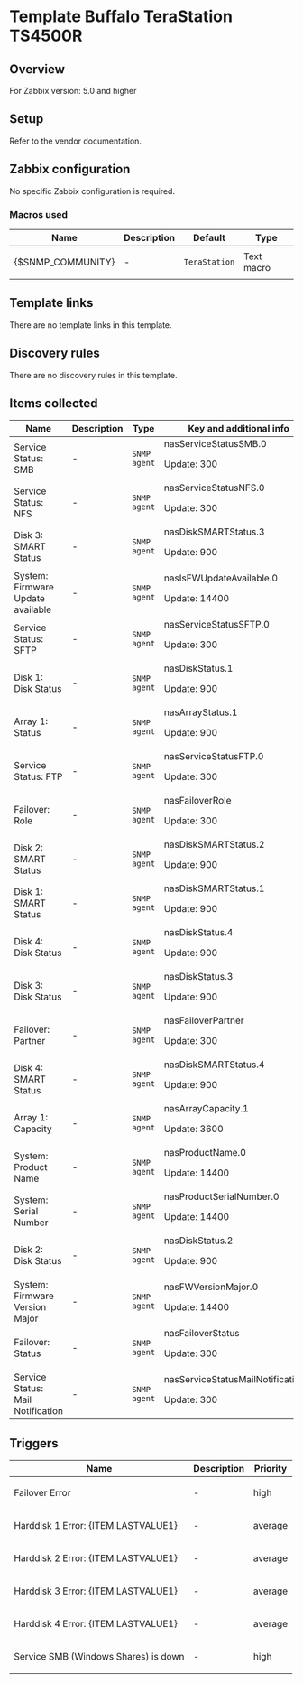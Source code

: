 # Template Buffalo TeraStation TS4500R

## Overview

For Zabbix version: 5.0 and higher

## Setup

Refer to the vendor documentation.

## Zabbix configuration

No specific Zabbix configuration is required.

### Macros used

|Name|Description|Default|Type|
|----|-----------|-------|----|
|{$SNMP_COMMUNITY}|<p>-</p>|`TeraStation`|Text macro|
## Template links

There are no template links in this template.

## Discovery rules

There are no discovery rules in this template.

## Items collected

|Name|Description|Type|Key and additional info|
|----|-----------|----|----|
|Service Status: SMB|<p>-</p>|`SNMP agent`|nasServiceStatusSMB.0<p>Update: 300</p>|
|Service Status: NFS|<p>-</p>|`SNMP agent`|nasServiceStatusNFS.0<p>Update: 300</p>|
|Disk 3: SMART Status|<p>-</p>|`SNMP agent`|nasDiskSMARTStatus.3<p>Update: 900</p>|
|System: Firmware Update available|<p>-</p>|`SNMP agent`|nasIsFWUpdateAvailable.0<p>Update: 14400</p>|
|Service Status: SFTP|<p>-</p>|`SNMP agent`|nasServiceStatusSFTP.0<p>Update: 300</p>|
|Disk 1: Disk Status|<p>-</p>|`SNMP agent`|nasDiskStatus.1<p>Update: 900</p>|
|Array 1: Status|<p>-</p>|`SNMP agent`|nasArrayStatus.1<p>Update: 900</p>|
|Service Status: FTP|<p>-</p>|`SNMP agent`|nasServiceStatusFTP.0<p>Update: 300</p>|
|Failover: Role|<p>-</p>|`SNMP agent`|nasFailoverRole<p>Update: 300</p>|
|Disk 2: SMART Status|<p>-</p>|`SNMP agent`|nasDiskSMARTStatus.2<p>Update: 900</p>|
|Disk 1: SMART Status|<p>-</p>|`SNMP agent`|nasDiskSMARTStatus.1<p>Update: 900</p>|
|Disk 4: Disk Status|<p>-</p>|`SNMP agent`|nasDiskStatus.4<p>Update: 900</p>|
|Disk 3: Disk Status|<p>-</p>|`SNMP agent`|nasDiskStatus.3<p>Update: 900</p>|
|Failover: Partner|<p>-</p>|`SNMP agent`|nasFailoverPartner<p>Update: 300</p>|
|Disk 4: SMART Status|<p>-</p>|`SNMP agent`|nasDiskSMARTStatus.4<p>Update: 900</p>|
|Array 1: Capacity|<p>-</p>|`SNMP agent`|nasArrayCapacity.1<p>Update: 3600</p>|
|System: Product Name|<p>-</p>|`SNMP agent`|nasProductName.0<p>Update: 14400</p>|
|System: Serial Number|<p>-</p>|`SNMP agent`|nasProductSerialNumber.0<p>Update: 14400</p>|
|Disk 2: Disk Status|<p>-</p>|`SNMP agent`|nasDiskStatus.2<p>Update: 900</p>|
|System: Firmware Version Major|<p>-</p>|`SNMP agent`|nasFWVersionMajor.0<p>Update: 14400</p>|
|Failover: Status|<p>-</p>|`SNMP agent`|nasFailoverStatus<p>Update: 300</p>|
|Service Status: Mail Notification|<p>-</p>|`SNMP agent`|nasServiceStatusMailNotification.0<p>Update: 300</p>|
## Triggers

|Name|Description|Priority|
|----|-----------|----|
|Failover Error|<p>-</p>|high|
|Harddisk 1 Error: {ITEM.LASTVALUE1}|<p>-</p>|average|
|Harddisk 2 Error: {ITEM.LASTVALUE1}|<p>-</p>|average|
|Harddisk 3 Error: {ITEM.LASTVALUE1}|<p>-</p>|average|
|Harddisk 4 Error: {ITEM.LASTVALUE1}|<p>-</p>|average|
|Service SMB (Windows Shares) is down|<p>-</p>|high|
